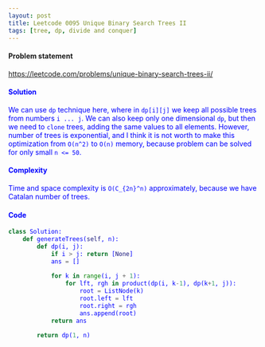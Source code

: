 ```yaml
---
layout: post
title: Leetcode 0095 Unique Binary Search Trees II
tags: [tree, dp, divide and conquer]
---
```


#### Problem statement

<a href="https://leetcode.com/problems/unique-binary-search-trees-ii/"> <font color = blue>https://leetcode.com/problems/unique-binary-search-trees-ii/

#### Solution
We can use `dp` technique here, where in `dp[i][j]` we keep all possible trees from numbers `i ... j`. We can also keep only one dimensional `dp`, but then we need to `clone` trees, adding the same values to all elements. However, number of trees is exponential, and I think it is not worth to make this optimization from `O(n^2)` to `O(n)` memory, because problem can be solved for only small `n <= 50`.

#### Complexity
Time and space complexity is `O(C_{2n}^n)` approximately, because we have Catalan number of trees.

#### Code
```python
class Solution:
    def generateTrees(self, n):
        def dp(i, j):
            if i > j: return [None]
            ans = []
            
            for k in range(i, j + 1):
                for lft, rgh in product(dp(i, k-1), dp(k+1, j)):
                    root = ListNode(k)
                    root.left = lft
                    root.right = rgh
                    ans.append(root)            
            return ans
        
        return dp(1, n)
```

